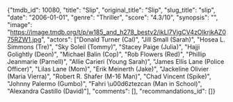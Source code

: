 {"tmdb_id": 10080, "title": "Slip", "original_title": "Slip", "slug_title": "slip", "date": "2006-01-01", "genre": "Thriller", "score": "4.3/10", "synopsis": "", "image": "https://image.tmdb.org/t/p/w185_and_h278_bestv2/ikLl7VjgCV4zOlkrjkAZ075RZW1.jpg", "actors": ["Donald Turner (Cal)", "Jill Small (Sarah)", "Hosea L. Simmons (Tre)", "Sky Soleil (Tommy)", "Stacey Paige (Julia)", "Hajji Golightly (Deon)", "Michael Balin (Cop)", "Rob Flowers (Red)", "Phillip Jeanmarie (Parnell)", "Allie Carieri (Young Sarah)", "James Ellis Lane (Police Officer)", "Lilas Lane (Mom)", "Erik Meinerth (Jake)", "Jackeline Olivier (Maria Vierra)", "Robert R. Shafer (M-16 Man)", "Chad Vincent (Spike)", "Johnny Palermo (Gumbo)", "Fahri \u00d6ztezcan (Man in School)", "Alexandra Castillo (David)"], "comments": [], "recommandations_id": []}
